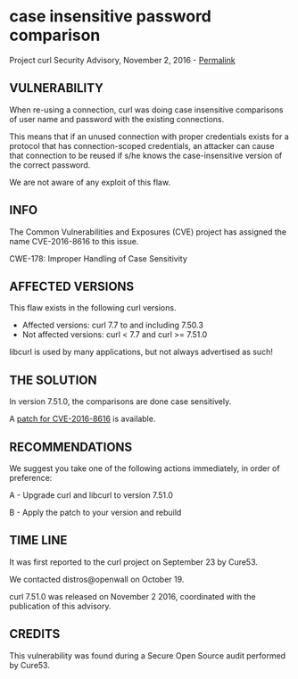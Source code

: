 case insensitive password comparison
====================================

Project curl Security Advisory, November 2, 2016 -
[Permalink](https://www.curl.se/docs/CVE-2016-8616.html)

VULNERABILITY
-------------

When re-using a connection, curl was doing case insensitive comparisons of
user name and password with the existing connections.

This means that if an unused connection with proper credentials exists for a
protocol that has connection-scoped credentials, an attacker can cause that
connection to be reused if s/he knows the case-insensitive version of the
correct password.

We are not aware of any exploit of this flaw.

INFO
----

The Common Vulnerabilities and Exposures (CVE) project has assigned the name
CVE-2016-8616 to this issue.

CWE-178: Improper Handling of Case Sensitivity

AFFECTED VERSIONS
-----------------

This flaw exists in the following curl versions.

- Affected versions: curl 7.7 to and including 7.50.3
- Not affected versions: curl < 7.7 and curl >= 7.51.0

libcurl is used by many applications, but not always advertised as such!

THE SOLUTION
------------

In version 7.51.0, the comparisons are done case sensitively.

A [patch for CVE-2016-8616](https://www.curl.se/CVE-2016-8616.patch) is
available.

RECOMMENDATIONS
---------------

We suggest you take one of the following actions immediately, in order of
preference:

 A - Upgrade curl and libcurl to version 7.51.0

 B - Apply the patch to your version and rebuild

TIME LINE
---------

It was first reported to the curl project on September 23 by Cure53.

We contacted distros@openwall on October 19.

curl 7.51.0 was released on November 2 2016, coordinated with the publication
of this advisory.

CREDITS
-------

This vulnerability was found during a Secure Open Source audit performed by
Cure53.
